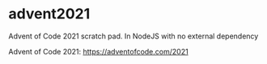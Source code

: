 # advent2021
Advent of Code 2021 scratch pad. In NodeJS with no external dependency

Advent of Code 2021: https://adventofcode.com/2021
